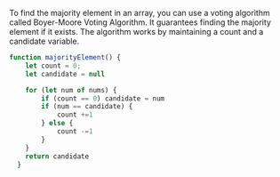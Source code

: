 To find the majority element in an array, you can use a voting algorithm called Boyer-Moore Voting Algorithm. It guarantees finding the majority element if it exists. The algorithm works by maintaining a count and a candidate variable. 

```js
function majorityElement() {
    let count = 0;
    let candidate = null

    for (let num of nums) {
        if (count == 0) candidate = num
        if (num == candidate) {
            count +=1
        } else {
            count -=1
        }
    }
    return candidate
  }
```